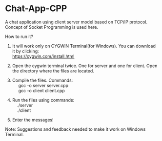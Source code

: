 # Chat-App-CPP
A chat application using client server model based on TCP/IP protocol.
Concept of Socket Programming is used here.

How to run it?

1. It will work only on CYGWIN Terminal(for Windows). You can download it by clicking:<br>
       https://cygwin.com/install.html

2. Open the cygwin terminal twice. One for server and one for client. Open the directory where the files are located.

3. Compile the files. Commands: <br>
      &nbsp; &nbsp;&nbsp; gcc -o server server.cpp <br/>
      &nbsp;&nbsp;&nbsp;&nbsp; gcc -o client client.cpp
       
4. Run the files using commands: <br>
      &nbsp;&nbsp;&nbsp; ./server <br>
      &nbsp;&nbsp;&nbsp; ./client
       
5. Enter the messages!

Note: Suggestions and feedback needed to make it work on Windows Terminal.
